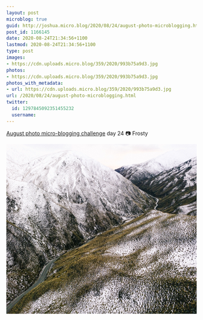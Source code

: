 ```yaml
---
layout: post
microblog: true
guid: http://joshua.micro.blog/2020/08/24/august-photo-microblogging.html
post_id: 1166145
date: 2020-08-24T21:34:56+1100
lastmod: 2020-08-24T21:34:56+1100
type: post
images:
- https://cdn.uploads.micro.blog/359/2020/993b75a9d3.jpg
photos:
- https://cdn.uploads.micro.blog/359/2020/993b75a9d3.jpg
photos_with_metadata:
- url: https://cdn.uploads.micro.blog/359/2020/993b75a9d3.jpg
url: /2020/08/24/august-photo-microblogging.html
twitter:
  id: 1297845092351455232
  username: 
---
```

[August photo micro-blogging challenge](https://micro.welltempered.net/2020/07/23/august-photoblogging-challenge.html) day 24 📷 Frosty

<img src="uploads/2020/993b75a9d3.jpg" width="600" height="449" alt="" />
